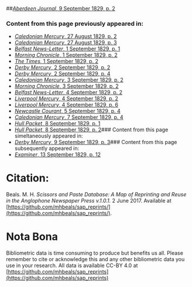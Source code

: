 ##[*Aberdeen Journal*, 9 September 1829, p. 2](https://mhbeals.github.io/sap_html/Aberdeen-Journal/Aberdeen-Journal-9-September-1829-p-2)

### Content from this page previously appeared in:
+ [*Caledonian Mercury*, 27 August 1829, p. 2](https://mhbeals.github.io/sap_html/Caledonian-Mercury/Caledonian-Mercury-27-August-1829-p-2)
+ [*Caledonian Mercury*, 27 August 1829, p. 3](https://mhbeals.github.io/sap_html/Caledonian-Mercury/Caledonian-Mercury-27-August-1829-p-3)
+ [*Belfast News-Letter*, 1 September 1829, p. 1](https://mhbeals.github.io/sap_html/Belfast-News-Letter/Belfast-News-Letter-1-September-1829-p-1)
+ [*Morning Chronicle*, 1 September 1829, p. 2](https://mhbeals.github.io/sap_html/Morning-Chronicle/Morning-Chronicle-1-September-1829-p-2)
+ [*The Times*, 1 September 1829, p. 2](https://mhbeals.github.io/sap_html/The-Times/The-Times-1-September-1829-p-2)
+ [*Derby Mercury*, 2 September 1829, p. 2](https://mhbeals.github.io/sap_html/Derby-Mercury/Derby-Mercury-2-September-1829-p-2)
+ [*Derby Mercury*, 2 September 1829, p. 4](https://mhbeals.github.io/sap_html/Derby-Mercury/Derby-Mercury-2-September-1829-p-4)
+ [*Caledonian Mercury*, 3 September 1829, p. 2](https://mhbeals.github.io/sap_html/Caledonian-Mercury/Caledonian-Mercury-3-September-1829-p-2)
+ [*Morning Chronicle*, 3 September 1829, p. 2](https://mhbeals.github.io/sap_html/Morning-Chronicle/Morning-Chronicle-3-September-1829-p-2)
+ [*Belfast News-Letter*, 4 September 1829, p. 2](https://mhbeals.github.io/sap_html/Belfast-News-Letter/Belfast-News-Letter-4-September-1829-p-2)
+ [*Liverpool Mercury*, 4 September 1829, p. 2](https://mhbeals.github.io/sap_html/Liverpool-Mercury/Liverpool-Mercury-4-September-1829-p-2)
+ [*Liverpool Mercury*, 4 September 1829, p. 6](https://mhbeals.github.io/sap_html/Liverpool-Mercury/Liverpool-Mercury-4-September-1829-p-6)
+ [*Newcastle Courant*, 5 September 1829, p. 4](https://mhbeals.github.io/sap_html/Newcastle-Courant/Newcastle-Courant-5-September-1829-p-4)
+ [*Caledonian Mercury*, 7 September 1829, p. 4](https://mhbeals.github.io/sap_html/Caledonian-Mercury/Caledonian-Mercury-7-September-1829-p-4)
+ [*Hull Packet*, 8 September 1829, p. 1](https://mhbeals.github.io/sap_html/Hull-Packet/Hull-Packet-8-September-1829-p-1)
+ [*Hull Packet*, 8 September 1829, p. 2](https://mhbeals.github.io/sap_html/Hull-Packet/Hull-Packet-8-September-1829-p-2)### Content from this page simeltaneously appeared in:
+ [*Derby Mercury*, 9 September 1829, p. 3](https://mhbeals.github.io/sap_html/Derby-Mercury/Derby-Mercury-9-September-1829-p-3)### Content from this page subsequently appeared in:
+ [*Examiner*, 13 September 1829, p. 12](https://mhbeals.github.io/sap_html/Examiner/Examiner-13-September-1829-p-12)
                    
# Citation: 

Beals. M. H. *Scissors and Paste Database: A Map of Reprinting and Reuse in the Anglophone Newspaper Press v.1.0.1.* 2 June 2017. Available at [https://github.com/mhbeals/sap_reprints/](https://github.com/mhbeals/sap_reprints/). 
                    
# Nota Bona

Bibliometric data is time consuming to produce but benefits us all. Please remember to cite or acknowledge this and any other bibliometric data you use in your research. All data is available CC-BY 4.0 at [https://github.com/mhbeals/sap_reprints](https://github.com/mhbeals/sap_reprints)